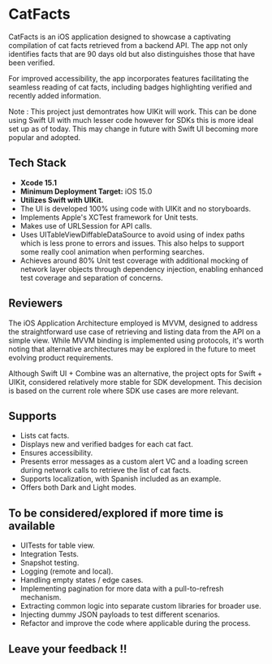 # CatFacts

CatFacts is an iOS application designed to showcase a captivating compilation of cat facts retrieved from a backend API. The app not only identifies facts that are 90 days old but also distinguishes those that have been verified.

For improved accessibility, the app incorporates features facilitating the seamless reading of cat facts, including badges highlighting verified and recently added information.

Note : This project just demontrates how UIKit will work. This can be done using Swift UI with much lesser code however for SDKs this is more ideal set up as of today. This may change in future with Swift UI becoming more popular and adopted.  

## Tech Stack 

- **Xcode 15.1**
- **Minimum Deployment Target:** iOS 15.0
- **Utilizes Swift with UIKit.**
- The UI is developed 100% using code with UIKit and no storyboards. 
- Implements Apple's XCTest framework for Unit tests.
- Makes use of URLSession for API calls.
- Uses UITableViewDiffableDataSource to avoid using of index paths which is less prone to errors and issues. This also helps to support some really cool animation when performing searches.
- Achieves around 80% Unit test coverage with additional mocking of network layer objects through dependency injection, enabling enhanced test coverage and separation of concerns.

## Reviewers 

The iOS Application Architecture employed is MVVM, designed to address the straightforward use case of retrieving and listing data from the API on a simple view. While MVVM binding is implemented using protocols, it's worth noting that alternative architectures may be explored in the future to meet evolving product requirements.

Although Swift UI + Combine was an alternative, the project opts for Swift + UIKit, considered relatively more stable for SDK development. This decision is based on the current role where SDK use cases are more relevant.

## Supports 

- Lists cat facts.
- Displays new and verified badges for each cat fact.
- Ensures accessibility.
- Presents error messages as a custom alert VC and a loading screen during network calls to retrieve the list of cat facts.
- Supports localization, with Spanish included as an example.
- Offers both Dark and Light modes.

## To be considered/explored if more time is available

- UITests for table view.
- Integration Tests.
- Snapshot testing.
- Logging (remote and local).
- Handling empty states / edge cases.
- Implementing pagination for more data with a pull-to-refresh mechanism.
- Extracting common logic into separate custom libraries for broader use.
- Injecting dummy JSON payloads to test different scenarios.
- Refactor and improve the code where applicable during the process.

## Leave your feedback !! 
